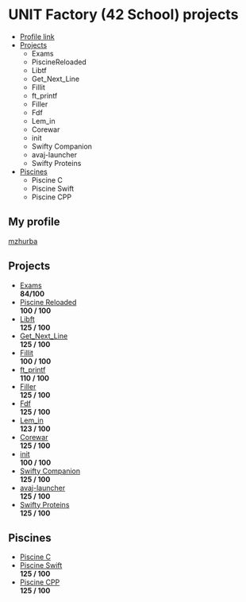 # UNIT Factory (42 School) projects
* [Profile link](https://github.com/gloomikon/UnitFactory/#My-profile)
* [Projects](https://github.com/gloomikon/UnitFactory/#Projects)
	* Exams
	* PiscineReloaded
	* Libtf
	* Get_Next_Line
	* Fillit
	* ft_printf
	* Filler
	* Fdf
	* Lem_in
	* Corewar
	* init
	* Swifty Companion
	* avaj-launcher
	* Swifty Proteins
* [Piscines](https://github.com/gloomikon/UnitFactory/#Piscines)
	* Piscine C
	* Piscine Swift
	* Piscine CPP
## My profile  
[mzhurba](https://profile.intra.42.fr/users/mzhurba "mzhurba")  

## Projects

* [Exams](https://github.com/gloomikon/UnitFactory/tree/master/Exams)  
**84/100**
* [Piscine Reloaded](https://github.com/gloomikon/UnitFactory/tree/master/PiscineReloaded)  
**100 / 100**
* [Libft](https://github.com/gloomikon/UnitFactory/tree/master/libft)  
**125 / 100**
* [Get_Next_Line](https://github.com/gloomikon/UnitFactory/tree/master/get_next_line)  
**125 / 100**
* [Fillit](https://github.com/gloomikon/UnitFactory/tree/master/fillit)  
**100 / 100**
* [ft_printf](https://github.com/gloomikon/UnitFactory/tree/master/ft_printf)  
**110 / 100**
* [Filler](https://github.com/gloomikon/UnitFactory/tree/master/filler)  
**125 / 100**
* [Fdf](https://github.com/gloomikon/UnitFactory/tree/master/fdf)  
**125 / 100**
* [Lem_in](https://github.com/gloomikon/UnitFactory/tree/master/lem_in)  
**123 / 100**
* [Corewar](https://github.com/gloomikon/Corewar)  
**125 / 100**
* [init](https://github.com/gloomikon/UnitFactory/tree/master/init)  
**100 / 100**
* [Swifty Companion](https://github.com/gloomikon/UF/tree/master/Swifty%20Companion)  
**125 / 100**
* [avaj-launcher](https://github.com/gloomikon/UF/tree/master/avaj-launcher)  
**125 / 100**
* [Swifty Proteins](https://github.com/gloomikon/Swifty_Proteins)  
**125 / 100**

## Piscines

* [Piscine C](https://github.com/gloomikon/UnitFactory/tree/master/PISCINE)  
* [Piscine Swift](https://github.com/gloomikon/Piscine_Swift_iOS)  
  **125 / 100**  
* [Piscine CPP](https://github.com/gloomikon/Piscine_CPP)  
  **125 / 100**  

